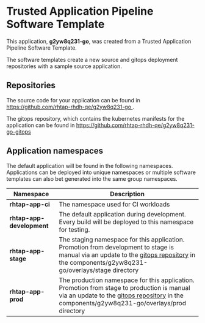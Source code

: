 # Trusted Application Pipeline Software Template

This application, **g2yw8q231-go**, was created from a Trusted Application Pipeline Software Template.

The software templates create a new source and gitops deployment repositories with a sample source application. 

## Repositories

The source code for your application can be found in [https://github.com/rhtap-rhdh-qe/g2yw8q231-go ](https://github.com/rhtap-rhdh-qe/g2yw8q231-go ).
 
The gitops repository, which contains the kubernetes manifests for the application can be found in 
[https://github.com/rhtap-rhdh-qe/g2yw8q231-go-gitops ](https://github.com/rhtap-rhdh-qe/g2yw8q231-go-gitops ) 

## Application namespaces 

The default application will be found in the following namespaces. Applications can be deployed into unique namespaces or multiple software templates can also bet generated into the same group namespaces.  

|  Namespace   |  Description   |  
| -------- | -------- |
| **rhtap-app-ci** | The namespace used for CI workloads |
| **rhtap-app-development** | The default application during development. Every build will be deployed to this namespace for testing. |
| **rhtap-app-stage** | The staging namespace for this application. Promotion from development to stage is manual via an update to the [gitops repository](https://github.com/rhtap-rhdh-qe/g2yw8q231-go-gitops ) in the components/g2yw8q231-go/overlays/stage directory |
| **rhtap-app-prod** | The production namespace for this application. Promotion from stage to production is manual via an update to the [gitops repository](https://github.com/rhtap-rhdh-qe/g2yw8q231-go-gitops ) in the components/g2yw8q231-go/overlays/prod directory |